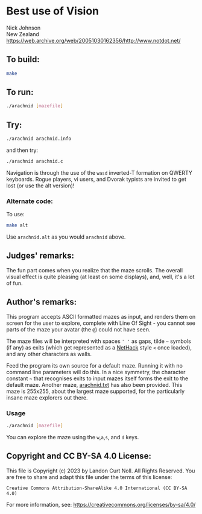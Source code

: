 # Best use of Vision

Nick Johnson\
New Zealand\
<https://web.archive.org/web/20051030162356/http://www.notdot.net/>


## To build:

```sh
make
```


## To run:

```sh
./arachnid [mazefile]
```


## Try:

```sh
./arachnid arachnid.info
```

and then try:

```sh
./arachnid arachnid.c
```

Navigation is through the use of the `wasd` inverted-T formation on
QWERTY keyboards.  Rogue players, vi users, and Dvorak typists are
invited to get lost (or use the alt version)!


### Alternate code:

To use:

```sh
make alt
```

Use `arachnid.alt` as you would `arachnid` above.


## Judges' remarks:

The fun part comes when you realize that the maze scrolls.  The overall
visual effect is quite pleasing (at least on some displays), and, well,
it's a lot of fun.


## Author's remarks:

This program accepts ASCII formatted mazes as input, and renders
them on screen for the user to explore, complete with Line Of Sight
\- you cannot see parts of the maze your avatar (the `@`) could not
have seen.

The maze files will be interpreted with spaces `' '` as gaps, tilde
`~` symbols (if any) as exits (which get represented as a
[NetHack](https://www.nethack.org) style `<` once loaded), and any other
characters as walls.

Feed the program its own source for a default maze. Running it with no command
line parameters will do this. In a nice symmetry, the character constant `~`
that recognises exits to input mazes itself forms the exit to the default maze.
Another maze, [arachnid.txt](arachnid.txt) has also been provided. This maze is
255x255, about the largest maze supported, for the particularly insane maze
explorers out there.

### Usage

```sh
./arachnid [mazefile]
```

You can explore the maze using the `w`,`a`,`s`, and `d` keys.


## Copyright and CC BY-SA 4.0 License:

This file is Copyright (c) 2023 by Landon Curt Noll.  All Rights Reserved.
You are free to share and adapt this file under the terms of this license:

    Creative Commons Attribution-ShareAlike 4.0 International (CC BY-SA 4.0)

For more information, see: https://creativecommons.org/licenses/by-sa/4.0/
